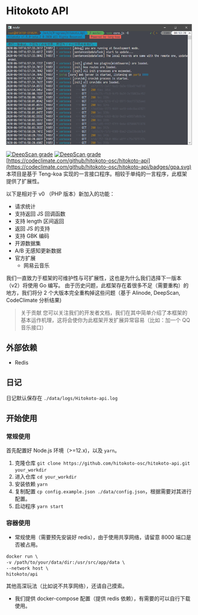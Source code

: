 # Hitokoto API

![alt](./img/screenshot.png)
  
[![DeepScan grade](https://travis-ci.org/github/hitokoto-osc/hitokoto-api)](https://travis-ci.org/hitokoto-osc/hitokoto-api.svg?branch=master) [![DeepScan grade](https://deepscan.io/api/teams/9730/projects/12316/branches/188710/badge/grade.svg)](https://deepscan.io/dashboard#view=project&tid=9730&pid=12316&bid=188710) [https://codeclimate.com/github/hitokoto-osc/hitokoto-api](https://codeclimate.com/github/hitokoto-osc/hitokoto-api/badges/gpa.svg)
本项目是基于 Teng-koa 实现的一言接口程序。相较于单纯的一言程序，此框架提供了扩展性。

以下是相对于 v0 （PHP 版本）新加入的功能：

* 请求统计
* 支持返回 JS 回调函数
* 支持 length 区间返回
* 返回 JS 的支持
* 支持 GBK 编码
* 开源数据集
* A/B 无感知更新数据
* 官方扩展
  * 网易云音乐

我们一直致力于框架的可维护性与可扩展性，这也是为什么我们选择下一版本（v2）将使用 Go 编写。
由于历史问题，此框架存在着很多不足（需要重构）的地方，我们将分 2 个大版本完全重构掉这些问题（基于 Alinode, DeepScan, CodeClimate 分析结果)

> 关于贡献
> 您可以关注我们的开发者文档，我们在其中简单介绍了本框架的基本运作机理，这将会使你为此框架开发扩展异常容易（比如：加一个 QQ 音乐接口）

## 外部依赖

* Redis
  
## 日记

日记默认保存在 `./data/logs/Hitokoto-api.log`

## 开始使用

### 常规使用

首先配置好 Node.js 环境（>=12.x)，以及 `yarn`。

1. 克隆仓库 `git clone https://github.com/hitokoto-osc/hitokoto-api.git your_workdir`
2. 进入仓库 `cd your_workdir`
3. 安装依赖 `yarn`
4. 复制配置 `cp config.example.json ./data/config.json`，根据需要对其进行配置。
5. 启动程序 `yarn start`

### 容器使用

* 常规使用（需要预先安装好 redis），由于使用共享网络，请留意 8000 端口是否被占用。

```shell
docker run \
-v /path/to/your/data/dir:/usr/src/app/data \
--network host \
hitokoto/api
```

其他高深玩法（比如说不共享网络），还请自己摸索。

* 我们提供 docker-compose 配置（提供 redis 依赖），有需要的可以自行下载使用。

